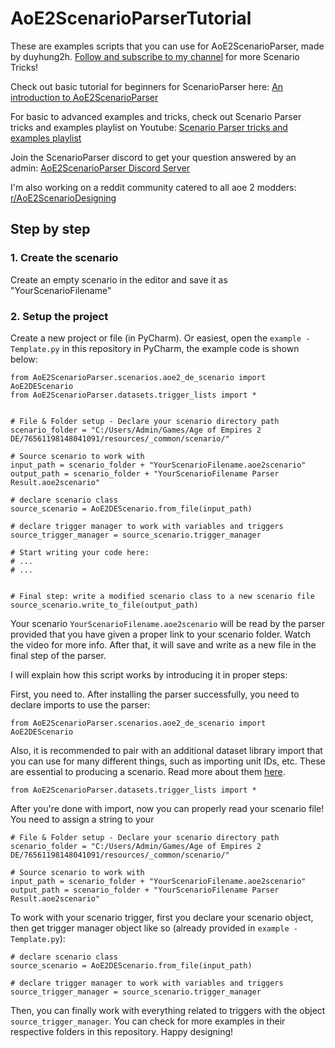 # AoE2ScenarioParserTutorial
These are examples scripts that you can use for AoE2ScenarioParser, made by duyhung2h. [Follow and subscribe to my channel](https://www.youtube.com/channel/UCeClBZG-LQWVmxb0rGo2Qbw) for more Scenario Tricks!

Check out basic tutorial for beginners for ScenarioParser here: [An introduction to AoE2ScenarioParser](https://youtu.be/6dP-pDbFCNw)

For basic to advanced examples and tricks, check out Scenario Parser tricks and examples playlist on Youtube: [Scenario Parser tricks and examples playlist](https://www.youtube.com/playlist?list=PLM5fWDFeCSjRpbofHBBzKemGcX0mCowMe)

Join the ScenarioParser discord to get your question answered by an admin: [AoE2ScenarioParser Discord Server](https://discord.com/invite/BSU6VS4RFd)

I'm also working on a reddit community catered to all aoe 2 modders: [r/AoE2ScenarioDesigning](https://www.reddit.com/r/AoE2ScenarioDesigning)
## Step by step

### 1. Create the scenario
Create an empty scenario in the editor and save it as "YourScenarioFilename"
### 2. Setup the project
Create a new project or file (in PyCharm). Or easiest, open the `example - Template.py` in this repository in PyCharm, the example code is shown below:
```
from AoE2ScenarioParser.scenarios.aoe2_de_scenario import AoE2DEScenario
from AoE2ScenarioParser.datasets.trigger_lists import *


# File & Folder setup - Declare your scenario directory path
scenario_folder = "C:/Users/Admin/Games/Age of Empires 2 DE/76561198148041091/resources/_common/scenario/"

# Source scenario to work with
input_path = scenario_folder + "YourScenarioFilename.aoe2scenario"
output_path = scenario_folder + "YourScenarioFilename Parser Result.aoe2scenario"

# declare scenario class
source_scenario = AoE2DEScenario.from_file(input_path)

# declare trigger manager to work with variables and triggers
source_trigger_manager = source_scenario.trigger_manager

# Start writing your code here:
# ...
# ...


# Final step: write a modified scenario class to a new scenario file
source_scenario.write_to_file(output_path)
```

Your scenario `YourScenarioFilename.aoe2scenario` will be read by the parser provided that you have given a proper link to your scenario folder. Watch the video for more info. 
After that, it will save and write as a new file in the final step of the parser.

I will explain how this script works by introducing it in proper steps:

First, you need to. After installing the parser successfully, you need to declare imports to use the parser:
```
from AoE2ScenarioParser.scenarios.aoe2_de_scenario import AoE2DEScenario
```
Also, it is recommended to pair with an additional dataset library import that you can use for many different things, such as importing unit IDs, etc. These are essential to producing a scenario. Read more about them [here](https://ksneijders.github.io/AoE2ScenarioParser/cheatsheets/datasets/).
```
from AoE2ScenarioParser.datasets.trigger_lists import *
```
After you're done with import, now you can properly read your scenario file! You need to assign a string to your 
```
# File & Folder setup - Declare your scenario directory path
scenario_folder = "C:/Users/Admin/Games/Age of Empires 2 DE/76561198148041091/resources/_common/scenario/"

# Source scenario to work with
input_path = scenario_folder + "YourScenarioFilename.aoe2scenario"
output_path = scenario_folder + "YourScenarioFilename Parser Result.aoe2scenario"
```

To work with your scenario trigger, first you declare your scenario object, then get trigger manager object like so (already provided in `example - Template.py`):
```
# declare scenario class
source_scenario = AoE2DEScenario.from_file(input_path)

# declare trigger manager to work with variables and triggers
source_trigger_manager = source_scenario.trigger_manager
```

Then, you can finally work with everything related to triggers with the object `source_trigger_manager`. 
You can check for more examples in their respective folders in this repository. Happy designing!

